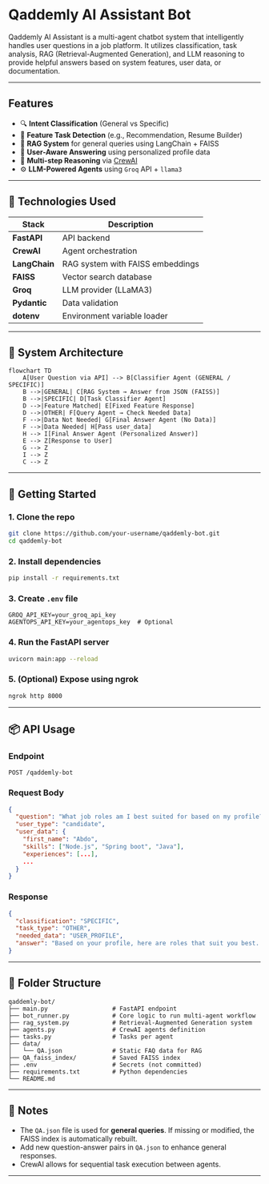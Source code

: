 #  Qaddemly AI Assistant Bot

Qaddemly AI Assistant is a multi-agent chatbot system that intelligently handles user questions in a job platform. It utilizes classification, task analysis, RAG (Retrieval-Augmented Generation), and LLM reasoning to provide helpful answers based on system features, user data, or documentation.

---

##  Features

- 🔍 **Intent Classification** (General vs Specific)
- 🧽 **Feature Task Detection** (e.g., Recommendation, Resume Builder)
- 🧠 **RAG System** for general queries using LangChain + FAISS
- 📡 **User-Aware Answering** using personalized profile data
- 🧵 **Multi-step Reasoning** via [CrewAI](https://www.crewai.com/)
- ⚙️ **LLM-Powered Agents** using `Groq` API + `llama3`

---

## 💠 Technologies Used

| Stack         | Description                      |
| ------------- | -------------------------------- |
| **FastAPI**   | API backend                      |
| **CrewAI**    | Agent orchestration              |
| **LangChain** | RAG system with FAISS embeddings |
| **FAISS**     | Vector search database           |
| **Groq**      | LLM provider (LLaMA3)            |
| **Pydantic**  | Data validation                  |
| **dotenv**    | Environment variable loader      |

---

## 🧩 System Architecture

```mermaid
flowchart TD
    A[User Question via API] --> B[Classifier Agent (GENERAL / SPECIFIC)]
    B -->|GENERAL| C[RAG System → Answer from JSON (FAISS)]
    B -->|SPECIFIC| D[Task Classifier Agent]
    D -->|Feature Matched| E[Fixed Feature Response]
    D -->|OTHER| F[Query Agent → Check Needed Data]
    F -->|Data Not Needed| G[Final Answer Agent (No Data)]
    F -->|Data Needed| H[Pass user_data]
    H --> I[Final Answer Agent (Personalized Answer)]
    E --> Z[Response to User]
    G --> Z
    I --> Z
    C --> Z
```

---

## 🚀 Getting Started

### 1. Clone the repo

```bash
git clone https://github.com/your-username/qaddemly-bot.git
cd qaddemly-bot
```

### 2. Install dependencies

```bash
pip install -r requirements.txt
```

### 3. Create `.env` file

```env
GROQ_API_KEY=your_groq_api_key
AGENTOPS_API_KEY=your_agentops_key  # Optional
```

### 4. Run the FastAPI server

```bash
uvicorn main:app --reload
```

### 5. (Optional) Expose using ngrok

```bash
ngrok http 8000
```

---

## 📦 API Usage

### Endpoint

`POST /qaddemly-bot`

### Request Body

```json
{
  "question": "What job roles am I best suited for based on my profile?",
  "user_type": "candidate",
  "user_data": {
    "first_name": "Abdo",
    "skills": ["Node.js", "Spring boot", "Java"],
    "experiences": [...],
    ...
  }
}
```

### Response

```json
{
  "classification": "SPECIFIC",
  "task_type": "OTHER",
  "needed_data": "USER_PROFILE",
  "answer": "Based on your profile, here are roles that suit you best..."
}
```

---

## 📁 Folder Structure

```
qaddemly-bot/
├── main.py                  # FastAPI endpoint
├── bot_runner.py            # Core logic to run multi-agent workflow
├── rag_system.py            # Retrieval-Augmented Generation system
├── agents.py                # CrewAI agents definition
├── tasks.py                 # Tasks per agent
├── data/
│   └── QA.json              # Static FAQ data for RAG
├── QA_faiss_index/          # Saved FAISS index
├── .env                     # Secrets (not committed)
├── requirements.txt         # Python dependencies
└── README.md
```

---

## 📌 Notes

- The `QA.json` file is used for **general queries**. If missing or modified, the FAISS index is automatically rebuilt.
- Add new question-answer pairs in `QA.json` to enhance general responses.
- CrewAI allows for sequential task execution between agents.

---
